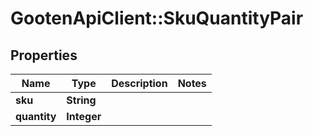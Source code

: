 # GootenApiClient::SkuQuantityPair

## Properties
Name | Type | Description | Notes
------------ | ------------- | ------------- | -------------
**sku** | **String** |  | 
**quantity** | **Integer** |  | 



